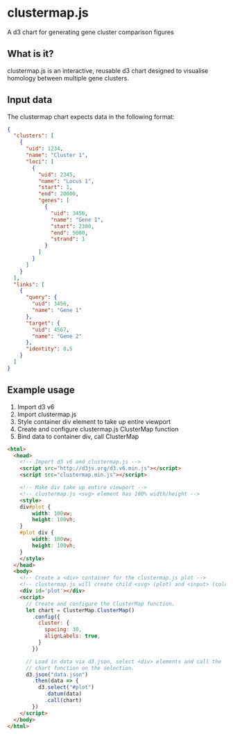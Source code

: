 # clustermap.js
A d3 chart for generating gene cluster comparison figures

## What is it?
clustermap.js is an interactive, reusable d3 chart designed to visualise homology between
multiple gene clusters.

## Input data
The clustermap chart expects data in the following format:

```json
{
  "clusters": [
    {
      "uid": 1234,
      "name": "Cluster 1",
      "loci": [
        {
          "uid": 2345,
          "name": "Locus 1",
          "start": 1,
          "end": 20000,
          "genes": [
            {
              "uid": 3456,
              "name": "Gene 1",
              "start": 2300,
              "end": 5000,
              "strand": 1
            }
          ]
        }
      ]
    }
  ],
  "links": [
    {
      "query": {
        "uid": 3456,
        "name": "Gene 1"
      },
      "target": {
        "uid": 4567,
        "name": "Gene 2"
      },
      "identity": 0.5
    }
  ]
}
```

## Example usage
1. Import d3 v6
2. Import clustermap.js
3. Style container div element to take up entire viewport
4. Create and configure clustermap.js ClusterMap function
5. Bind data to container div, call ClusterMap

```html
<html>
  <head>
    <!-- Import d3 v6 and clustermap.js -->
    <script src="http://d3js.org/d3.v6.min.js"></script>
    <script src="clustermap.min.js"></script>

    <!-- Make div take up entire viewport -->
    <!-- clustermap.js <svg> element has 100% width/height -->
    <style>
    div#plot {
        width: 100vw;
        height: 100vh;
    }
    #plot div {
        width: 100vw;
        height: 100vh;
    }
    </style>
  </head>
  <body>
    <!-- Create a <div> container for the clustermap.js plot -->
    <!-- clustermap.js will create child <svg> (plot) and <input> (colour picker) elements -->
    <div id='plot'></div>
    <script>
      // Create and configure the ClusterMap function.
      let chart = ClusterMap.ClusterMap()
        .config({
          cluster: {
            spacing: 30,
            alignLabels: true,
          }
        })

      // Load in data via d3.json, select <div> elements and call the
      // chart function on the selection.
      d3.json("data.json")
        .then(data => {
          d3.select("#plot")
            .datum(data)
            .call(chart)
        })
    </script>
  </body>
</html>
```
